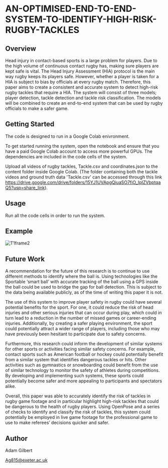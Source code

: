 # AN-OPTIMISED-END-TO-END-SYSTEM-TO-IDENTIFY-HIGH-RISK-RUGBY-TACKLES

## Overview

Head injury in contact-based sports is a large problem for players. Due to the high volume
of continuous contact rugby has, making sure players are kept safe is vital. The Head Injury
Assessment (HIA) protocol is the main way rugby keeps its players safe. However, whether
a player is taken for a HIA is subject to bias by officials at every rugby match. Therefore,
this paper aims to create a consistent and accurate system to detect high-risk rugby tackles
that require a HIA. The system will consist of three models; player detection, tackle
detection and tackle risk classification. The models will be combined to
create an end-to-end system that can be used by rugby officials to make a safer game.

## Getting Started

The code is designed to run in a Google Colab enivronment. 

To get started running the system, open the notebook and ensure that you have a paid Google Colab account to access more powerful GPUs. The dependencies are included in the code cells of the system. 

Upload all videos of rugby tackles, Tackle.csv and coordinates.json to the content folder inside Google Colab. (The folder containing both the tackle videos and ground truth data 'Tackle.csv' can be accessed through this link https://drive.google.com/drive/folders/15YJ1UVApgQiuaSO7fiO_IpIZVbptqaQ5?usp=share_link).

## Usage

Run all the code cells in order to run the system.

## Example

![T1frame2](https://user-images.githubusercontent.com/73236187/234690028-4ac97b58-a3b6-46bb-af48-bdabc3107161.png)

## Future Work

A recommendation for the future of this research is to continue to use
different methods to identify where the ball is. Using technologies like the Sportable ‘smart ball’ with accurate tracking of the ball using a GPS inside the ball could be used to bridge the gap for ball detection. This is subject to the data being available publicly, as of the time of writing this paper it is not.

The use of this system to improve player safety in rugby could have several potential benefits
for the sport. For one, it could reduce the risk of head injuries and other serious injuries that
can occur during play, which could in turn lead to a reduction in the number of missed games
or career-ending injuries. Additionally, by creating a safer playing environment, the sport could
potentially attract a wider range of players, including those who may have previously been hesitant
to participate due to safety concerns.

Furthermore, this research could inform the development of similar systems for other sports or
activities facing similar safety concerns. For example, contact sports such as American football
or hockey could potentially benefit from a similar system that identifies dangerous tackles or
hits. Other activities such as gymnastics or snowboarding could benefit from the use of similar
technology to monitor the safety of athletes during competitions. By developing and implementing
such systems, these sports could potentially become safer and more appealing to participants and
spectators alike.

Overall, this paper was able to accurately identify the risk of tackles in rugby game footage and
in particular highlight high-risk tackles that could be dangerous to the health of rugby players.
Using OpenPose and a series of checks to identify and classify the risk of tackles, this system could
potentially be employed in live game footage for the professional game to use to make referees’
decisions quicker and safer.

## Author

Adam Gilbert

Ag815@exeter.ac.uk

